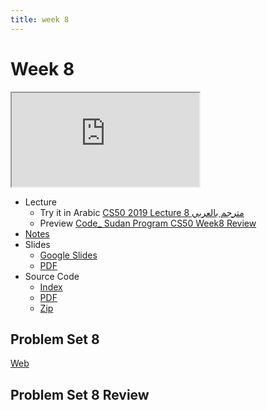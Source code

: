```yaml
---
title: week 8
---
```


# Week 8

<iframe src="https://www.youtube.com/embed/suzS0NWu8uQ"></iframe>


- Lecture
  - Try it in Arabic
    [CS50 2019 Lecture 8 مترجم بالعربي](https://www.youtube.com/embed/kIwEAUzznzo)
  - Preview
    [Code_ Sudan Program CS50 Week8 Review](https://www.youtube.com/embed/acUhrGTzixI)
- [Notes](https://cs50.harvard.edu/x/2020/notes/8/)
- Slides
  - <a href="https://docs.google.com/presentation/d/1tH5qsKb9Hc276JyUOg_6EgD-TTTMUEinvZJIuD2lA3s/edit?usp=sharing">Google Slides</a>
  - <a href="https://cdn.cs50.net/2019/fall/lectures/8/lecture8.pdf">PDF</a> 
- Source Code
  - <a href="https://cdn.cs50.net/2019/fall/lectures/8/src8/">Index</a>
  - <a href="https://cdn.cs50.net/2019/fall/lectures/8/src8.pdf">PDF</a>
  - <a href="https://cdn.cs50.net/2019/fall/lectures/8/src8.zip">Zip</a>

## Problem Set 8

[Web](https://lab.cs50.io/Mohamed-Faroug/lab/main/pset7/Movies)

## Problem Set 8 Review 
<!-- <div class="box" >Speller Review  <iframe src="https://www.youtube.com/embed/S_3NvpLje3M"></iframe></div>
<div class="box" >Caesar Review  <iframe src="https://www.youtube.com/embed/3BcjXzNlT0w"></iframe></div> -->
